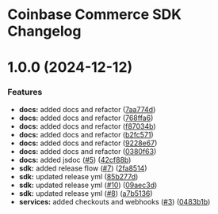 # Coinbase Commerce SDK Changelog

# 1.0.0 (2024-12-12)


### Features

* **docs:** added docs and refactor ([7aa774d](https://github.com/nicommerce/commerce-node/commit/7aa774d51c0634be6751f309a9b0b92aa82fd460))
* **docs:** added docs and refactor ([768ffa6](https://github.com/nicommerce/commerce-node/commit/768ffa636f5b4d797b5b24cc59165d69d6553884))
* **docs:** added docs and refactor ([f87034b](https://github.com/nicommerce/commerce-node/commit/f87034b687e254dad844e8bf21c3e4047a1a1480))
* **docs:** added docs and refactor ([b2fc571](https://github.com/nicommerce/commerce-node/commit/b2fc571ee6157579433b5ab9d5a633cb48a7f21a))
* **docs:** added docs and refactor ([9228e67](https://github.com/nicommerce/commerce-node/commit/9228e67f96eb9cf9ee0b944a6befd5ee6a1251b5))
* **docs:** added docs and refactor ([0380f63](https://github.com/nicommerce/commerce-node/commit/0380f63bf4c9a6746c8ebf2667821335297574c7))
* **docs:** added jsdoc ([#5](https://github.com/nicommerce/commerce-node/issues/5)) ([42cf88b](https://github.com/nicommerce/commerce-node/commit/42cf88bf7cff205c54950542c3a0844244e40cd8))
* **sdk:** added release flow ([#7](https://github.com/nicommerce/commerce-node/issues/7)) ([2fa8514](https://github.com/nicommerce/commerce-node/commit/2fa8514fab6832685190adcb224f5cbd8d7eaef5))
* **sdk:** updated release yml ([85b277d](https://github.com/nicommerce/commerce-node/commit/85b277d66982eb210e2653690ec70258aea3070e))
* **sdk:** updated release yml ([#10](https://github.com/nicommerce/commerce-node/issues/10)) ([09aec3d](https://github.com/nicommerce/commerce-node/commit/09aec3d2c6351d1ac52dbc11c0aeec47415d4946))
* **sdk:** updated release yml ([#8](https://github.com/nicommerce/commerce-node/issues/8)) ([a7b5136](https://github.com/nicommerce/commerce-node/commit/a7b51365ba33c3bb99bd08335f3be197787865a2))
* **services:** added checkouts and webhooks ([#3](https://github.com/nicommerce/commerce-node/issues/3)) ([0483b1b](https://github.com/nicommerce/commerce-node/commit/0483b1bfe3c99001ac9b95be64e21a3b03642c41))
